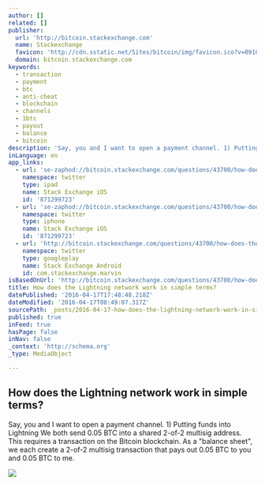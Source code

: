 ```yaml
---
author: []
related: []
publisher:
  url: 'http://bitcoin.stackexchange.com'
  name: Stackexchange
  favicon: 'http://cdn.sstatic.net/Sites/bitcoin/img/favicon.ico?v=0910168c5c65'
  domain: bitcoin.stackexchange.com
keywords:
  - transaction
  - payment
  - btc
  - anti-cheat
  - blockchain
  - channels
  - 1btc
  - payout
  - balance
  - bitcoin
description: 'Say, you and I want to open a payment channel. 1) Putting funds into Lightning We both send 0.05 BTC into a shared 2-of-2 multisig address. This requires a transaction on the Bitcoin blockchain. As a "balance sheet", we each create a 2-of-2 multisig transaction that pays out 0.05 BTC to you and 0.05 BTC to me.'
inLanguage: en
app_links:
  - url: 'se-zaphod://bitcoin.stackexchange.com/questions/43700/how-does-the-lightning-network-work-in-simple-terms'
    namespace: twitter
    type: ipad
    name: Stack Exchange iOS
    id: '871299723'
  - url: 'se-zaphod://bitcoin.stackexchange.com/questions/43700/how-does-the-lightning-network-work-in-simple-terms'
    namespace: twitter
    type: iphone
    name: Stack Exchange iOS
    id: '871299723'
  - url: 'http://bitcoin.stackexchange.com/questions/43700/how-does-the-lightning-network-work-in-simple-terms'
    namespace: twitter
    type: googleplay
    name: Stack Exchange Android
    id: com.stackexchange.marvin
isBasedOnUrl: 'http://bitcoin.stackexchange.com/questions/43700/how-does-the-lightning-network-work-in-simple-terms'
title: How does the Lightning network work in simple terms?
datePublished: '2016-04-17T17:48:48.218Z'
dateModified: '2016-04-17T08:49:07.317Z'
sourcePath: _posts/2016-04-17-how-does-the-lightning-network-work-in-simple-terms.md
published: true
inFeed: true
hasPage: false
inNav: false
_context: 'http://schema.org'
_type: MediaObject

---
```

<article style=""><h1>How does the Lightning network work in simple terms?</h1><p>Say, you and I want to open a payment channel. 1) Putting funds into Lightning We both send 0.05 BTC into a shared 2-of-2 multisig address. This requires a transaction on the Bitcoin blockchain. As a "balance sheet", we each create a 2-of-2 multisig transaction that pays out 0.05 BTC to you and 0.05 BTC to me.</p><img src="http://cdn.sstatic.net/Sites/bitcoin/img/apple-touch-icon.png?v=a43e5a337e6b&amp;a" /></article>